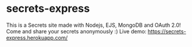# secrets-express

This is a Secrets site made with Nodejs, EJS, MongoDB and OAuth 2.0! Come and share your secrets anonymously :)
Live demo: https://secrets-express.herokuapp.com/
